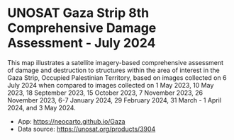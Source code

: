 # UNOSAT Gaza Strip 8th Comprehensive Damage Assessment - July 2024

This map illustrates a satellite imagery-based comprehensive assessment of damage and destruction to structures within the area of interest in the Gaza Strip, Occupied Palestinian Territory, based on images collected on 6 July 2024 when compared to images collected on 1 May 2023, 10 May 2023, 18 September 2023, 15 October 2023, 7 November 2023, 26 November 2023, 6-7 January 2024, 29 February 2024, 31 March - 1 April 2024, and 3 May 2024.


- App: https://neocarto.github.io/Gaza
- Data source: https://unosat.org/products/3904
